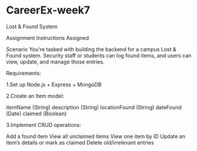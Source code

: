 # CareerEx-week7
Lost & Found System

Assignment Instructions
Assigned

Scenario
You're tasked with building the backend for a campus Lost & Found system. Security staff or students can log found items, and users can view, update, and manage those entries.





Requirements:

1.Set up Node.js + Express + MongoDB



2.Create an Item model:

itemName (String)
description (String)
locationFound (String)
dateFound (Date)
claimed (Boolean)


3.Implement CRUD operations:

Add a found item
View all unclaimed items
View one item by ID
Update an item’s details or mark as claimed
Delete old/irrelevant entries
